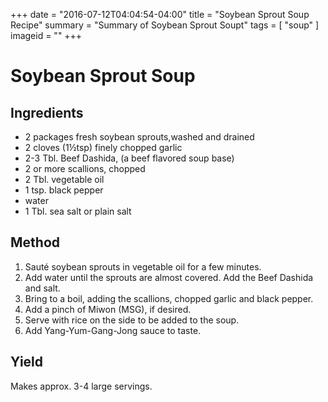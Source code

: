 +++
date = "2016-07-12T04:04:54-04:00"
title = "Soybean Sprout Soup Recipe"
summary = "Summary of Soybean Sprout Soupt"
tags = [ "soup" ]
imageid = ""
+++

# Soybean Sprout Soup

## Ingredients

- 2 packages fresh soybean sprouts,washed and drained	
- 2 cloves (1½tsp) finely chopped garlic
- 2-3 Tbl. Beef Dashida, (a beef flavored soup base)	
- 2 or more scallions, chopped
- 2 Tbl. vegetable oil	
- 1 tsp. black pepper
- water	
- 1 Tbl. sea salt or plain salt

## Method

1. Sauté soybean sprouts in vegetable oil for a few minutes.
2. Add water until the sprouts are almost covered. Add the Beef Dashida and salt.
3. Bring to a boil, adding the scallions, chopped garlic and black pepper.
4. Add a pinch of Miwon (MSG), if desired.
5. Serve with rice on the side to be added to the soup.
6. Add Yang-Yum-Gang-Jong sauce to taste.

## Yield 

Makes approx. 3-4 large servings.

